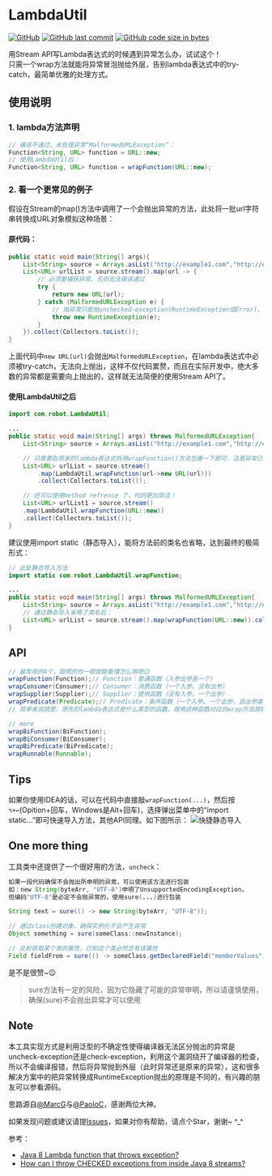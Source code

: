 # LambdaUtil
[![GitHub](https://img.shields.io/badge/license-MIT-green.svg)](http://opensource.org/licenses/MIT)
[![GitHub last commit](https://img.shields.io/github/last-commit/Robot-L/LambdaUtil?label=Last%20commit)]()
[![GitHub code size in bytes](https://img.shields.io/github/languages/code-size/Robot-L/LambdaUtil)]()

用Stream API写Lambda表达式的时候遇到异常怎么办，试试这个！   
只需一个wrap方法就能将异常冒泡抛给外层，告别lambda表达式中的try-catch，最简单优雅的处理方式。

## 使用说明

### 1. lambda方法声明

```java
// 编译不通过，未处理异常“MalformedURLException”：
Function<String, URL> function = URL::new;
// 使用LambdaUtil后：
Function<String, URL> function = wrapFunction(URL::new);
```
### 2. 看一个更常见的例子

假设在Stream的map()方法中调用了一个会抛出异常的方法，此处将一批url字符串转换成URL对象模拟这种场景：
#### 原代码：

```java
public static void main(String[] args){
    List<String> source = Arrays.asList("http://example1.com","http://example2.com","http://example3.com");
    List<URL> urlList = source.stream().map(url -> {
        // 必须要捕获异常，否则无法编译通过
        try {
            return new URL(url);
        } catch (MalformedURLException e) {
            // 抛异常只能抛unchecked-exception(RuntimeException或Error)，或者处理掉异常不往上抛。
            throw new RuntimeException(e);
        }
    }).collect(Collectors.toList());
}
```
上面代码中`new URL(url)`会抛出`MalformedURLException`，在lambda表达式中必须被try-catch，无法向上抛出，这样不仅代码累赘，而且在实际开发中，绝大多数的异常都是需要向上抛出的，这样就无法简便的使用Stream API了。

#### 使用LambdaUtil之后

```java
import com.robot.LambdaUtil;

...
public static void main(String[] args) throws MalformedURLException{
    List<String> source = Arrays.asList("http://example1.com","http://example2.com","http://example3.com");

    // 只需要在原来的lambda表达式外用wrapFunction()方法包裹一下即可，注意异常已经被抛到了上层，main方法签名中增加了MalformedURLException异常申明
    List<URL> urlList = source.stream()
        .map(LambdaUtil.wrapFunction(url->new URL(url)))
        .collect(Collectors.toList());

    // 还可以使用method refrence 了，代码更加简洁！
    List<URL> urlList1 = source.stream()
    .map(LambdaUtil.wrapFunction(URL::new))
    .collect(Collectors.toList());
}
```
建议使用import static（静态导入），能将方法前的类名也省略，达到最终的极简形式：
```java
// 此处静态导入方法
import static com.robot.LambdaUtil.wrapFunction;

...
public static void main(String[] args) throws MalformedURLException{
    List<String> source = Arrays.asList("http://example1.com","http://example2.com","http://example3.com");
    // 通过静态导入省略了类名后：
    List<URL> urlList = source.stream().map(wrapFunction(URL::new)).collect(Collectors.toList());
}
```

## API

```java
// 最常用的4个，聪明的你一眼就能看懂怎么用吧😉
wrapFunction(Function);// Function：普通函数（入参出参各一个）
wrapConsumer(Consumer);// Consumer：消费函数（一个入参，没有出参）
wrapSupplier(Supplier);// Supplier：提供函数（没有入参，一个出参）
wrapPredicate(Predicate);// Predicate：条件函数（一个入参，一个出参，且出参类型是boolean）
// 简单来说就是，原先的lambda表达式是什么类型的函数，就用这种函数对应的wrap方法就好了

// more
wrapBiFunction(BiFunction);
wrapBiConsumer(BiConsumer);
wrapBiPredicate(BiPredicate);
wrapRunnable(Runnable);

```

## Tips

如果你使用IDEA的话，可以在代码中直接敲`wrapFunction(...)`，然后按`⌥+↩︎`(Opition+回车，Windows是Alt+回车)，选择弹出菜单中的“import static...”即可快速导入方法，其他API同理。如下图所示：
![快捷静态导入](https://tva1.sinaimg.cn/large/006y8mN6gy1g7xqme3telj31l00a8q6c.jpg)



## One more thing

工具类中还提供了一个很好用的方法，`uncheck`：
```java
如果一段代码确保不会抛出所申明的异常，可以使用该方法进行包装
如：new String(byteArr, "UTF-8")申明了UnsupportedEncodingException，
但编码"UTF-8"是必定不会抛异常的，使用sure(...)进行包装

String text = sure(() -> new String(byteArr, "UTF-8"));

// 通过class创建对象，确保实例化不会产生异常
Object something = sure(someClass::newInstance);

// 反射获取某个类的属性，已知这个类必然含有该属性
Field fieldFrom = sure(() -> someClass.getDeclaredField("memberValues"));
```
是不是很赞~😉  
> sure方法有一定的风险，因为它隐藏了可能的异常申明，所以请谨慎使用，确保(sure)不会抛出异常才可以使用
 

## Note
本工具实现方式是利用泛型的不确定性使得编译器无法区分抛出的异常是uncheck-exception还是check-exception，利用这个漏洞绕开了编译器的检查，所以不会编译报错，然后将异常抛到外层（此时异常还是原来的异常），这和很多解决方案中的把异常转换成RuntimeException抛出的原理是不同的，有兴趣的朋友可以参看源码。

思路源自[@MarcG](https://stackoverflow.com/users/3411681/marcg)与[@PaoloC](https://stackoverflow.com/users/2365724/paoloc)，感谢两位大神。

如果发现问题或建议请提[Issues](https://github.com/Robot-L/LambdaUtil/issues)，如果对你有帮助，请点个Star，谢谢~ ^_^


参考：

- [Java 8 Lambda function that throws exception?](https://stackoverflow.com/questions/18198176/java-8-lambda-function-that-throws-exception)
- [How can I throw CHECKED exceptions from inside Java 8 streams?](https://stackoverflow.com/questions/27644361/how-can-i-throw-checked-exceptions-from-inside-java-8-streams)

